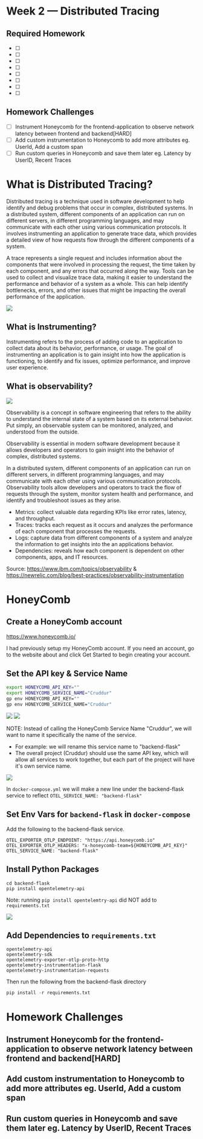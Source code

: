 # Week 2 — Distributed Tracing

## Required Homework
- [ ] 
- [ ] 
- [ ] 
- [ ] 
- [ ] 
- [ ] 
- [ ] 
- [ ] 

## Homework Challenges
- [ ] Instrument Honeycomb for the frontend-application to observe network latency between frontend and backend[HARD]
- [ ] Add custom instrumentation to Honeycomb to add more attributes eg. UserId, Add a custom span
- [ ] Run custom queries in Honeycomb and save them later eg. Latency by UserID, Recent Traces

# What is Distributed Tracing?
Distributed tracing is a technique used in software development to help identify and debug problems that occur in complex, distributed systems. In a distributed system, different components of an application can run on different servers, in different programming languages, and may communicate with each other using various communication protocols. It involves instrumenting an application to generate trace data, which provides a detailed view of how requests flow through the different components of a system. 

A trace represents a single request and includes information about the components that were involved in processing the request, the time taken by each component, and any errors that occurred along the way. Tools can be used to collect and visualize trace data, making it easier to understand the performance and behavior of a system as a whole. This can help identify bottlenecks, errors, and other issues that might be impacting the overall performance of the application. 


<img src="./assets/week2/slow-api-trace-sidebar.png">

## What is Instrumenting?
Instrumenting refers to the process of adding code to an application to collect data about its behavior, performance, or usage. The goal of instrumenting an application is to gain insight into how the application is functioning, to identify and fix issues, optimize performance, and improve user experience.

## What is observability?
<img src="./assets/week2/observability-three-pillars.jpg">

Observability is a concept in software engineering that refers to the ability to understand the internal state of a system based on its external behavior. Put simply, an observable system can be monitored, analyzed, and understood from the outside.

Observability is essential in modern software development because it allows developers and operators to gain insight into the behavior of complex, distributed systems. 

In a distributed system, different components of an application can run on different servers, in different programming languages, and may communicate with each other using various communication protocols. Observability tools allow developers and operators to track the flow of requests through the system, monitor system health and performance, and identify and troubleshoot issues as they arise.

- Metrics: collect valuable data regarding KPIs like error rates, latency, and throughput. 
- Traces: tracks each request as it occurs and analyzes the performance of each component that processes the requests.
- Logs: capture data from different components of a system and analyze the information to get insights into the an applications behavior.
- Dependencies: reveals how each component is dependent on other components, apps, and IT resources.

Source: https://www.ibm.com/topics/observability & https://newrelic.com/blog/best-practices/observability-instrumentation


# HoneyComb
## Create a HoneyComb account
https://www.honeycomb.io/

I had previously setup my HoneyComb account. If you need an account, go to the website about and click Get Started to begin creating your account.

## Set the API key & Service Name
```sh
export HONEYCOMB_API_KEY=""
export HONEYCOMB_SERVICE_NAME="Cruddur"
gp env HONEYCOMB_API_KEY=""
gp env HONEYCOMB_SERVICE_NAME="Cruddur"
````

<img src="./assets/week2/set-honeycomb-api-key.jpg">

<img src="./assets/week2/set-honeycomb-service-name.jpg">

NOTE: Instead of calling the HoneyComb Service Name "Cruddur", we will want to name it specifically the name of the service. 
- For example: we will rename this service name to "backend-flask"
- The overall project (Cruddur) should use the same API key, which will allow all services to work together, but each part of the project will have it's own service name.

<img src="./assets/week2/set-honeycomb-service-name-backend.jpg">


In ```docker-compose.yml``` we will make a new line under the backend-flask service to reflect ```OTEL_SERVICE_NAME: "backend-flask"```

## Set Env Vars for ```backend-flask``` in ```docker-compose ```
Add the following to the backend-flask service.

```docker
OTEL_EXPORTER_OTLP_ENDPOINT: "https://api.honeycomb.io"
OTEL_EXPORTER_OTLP_HEADERS: "x-honeycomb-team=${HONEYCOMB_API_KEY}"
OTEL_SERVICE_NAME: "backend-flask"
```

## Install Python Packages
```
cd backend-flask
pip install opentelemetry-api
```

Note: running ```pip install opentelemtry-api``` did NOT add to ```requirements.txt```

<img src="./assets/week2/python-package-requirements-file.jpg">

## Add Dependencies to ```requirements.txt```
```
opentelemetry-api
opentelemetry-sdk
opentelemetry-exporter-otlp-proto-http
opentelemetry-instrumentation-flask
opentelemetry-instrumentation-requests
```

Then run the following from the backend-flask directory

```py
pip install -r requirements.txt
```

# Homework Challenges
## Instrument Honeycomb for the frontend-application to observe network latency between frontend and backend[HARD]

## Add custom instrumentation to Honeycomb to add more attributes eg. UserId, Add a custom span

## Run custom queries in Honeycomb and save them later eg. Latency by UserID, Recent Traces